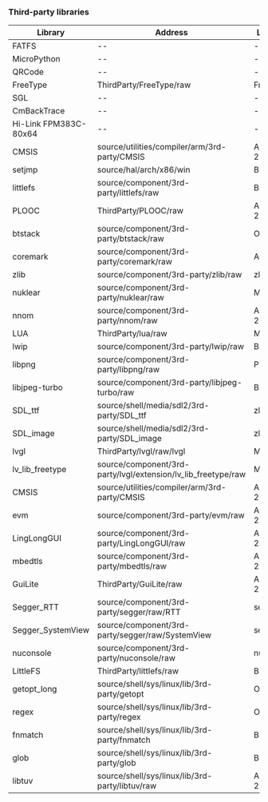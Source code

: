 ### Third-party libraries

| Library               | Address                                                       | License    | Link                                               |
|-----------------------|---------------------------------------------------------------|------------|----------------------------------------------------|
| FATFS                 | --                                                            | --         | http://elm-chan.org/fsw/ff/00index_e.html          |
| MicroPython           | --                                                            | --         |                                                    |
| QRCode                | --                                                            | --         |                                                    |
| FreeType              | ThirdParty/FreeType/raw                                       | FreeType   | https://freetype.org/                              |
| SGL                   | --                                                            | --         |                                                    |
| CmBackTrace           | --                                                            | --         | https://github.com/armink/CmBacktrace              |
| Hi-Link FPM383C-80x64 | --                                                            | --         |                                                    |
| CMSIS                 | source/utilities/compiler/arm/3rd-party/CMSIS                 | Apache 2.0 | https://github.com/ARM-software/CMSIS_5            |
| setjmp                | source/hal/arch/x86/win                                       | BSD        |                                                    |
| littlefs              | source/component/3rd-party/littlefs/raw                       | BSD        | https://github.com/littlefs-project/littlefs       |
| PLOOC                 | ThirdParty/PLOOC/raw                                          | Apache 2.0 | https://github.com/GorgonMeducer/PLOOC             |
| btstack               | source/component/3rd-party/btstack/raw                        | Other      | https://github.com/bluekitchen/btstack             |
| coremark              | source/component/3rd-party/coremark/raw                       | Apache     | https://github.com/eembc/coremark                  |
| zlib                  | source/component/3rd-party/zlib/raw                           | zlib       | http://zlib.net/                                   |
| nuklear               | source/component/3rd-party/nuklear/raw                        | MTI        | https://github.com/Immediate-Mode-UI/Nuklear       |
| nnom                  | source/component/3rd-party/nnom/raw                           | Apache 2.0 | https://github.com/majianjia/nnom                  |
| LUA                   | ThirdParty/lua/raw                                            | MIT        | https://www.lua.org/                               |
| lwip                  | source/component/3rd-party/lwip/raw                           | BSD        | https://savannah.nongnu.org/projects/lwip/         |
| libpng                | source/component/3rd-party/libpng/raw                         | PNG2       | https://libpng.sf.net                              |
| libjpeg-turbo         | source/component/3rd-party/libjpeg-turbo/raw                  | BSD        | https://libjpeg-turbo.org/                         |
| SDL_ttf               | source/shell/media/sdl2/3rd-party/SDL_ttf                     | zlib       | https://hg.libsdl.org/SDL_ttf/                     |
| SDL_image             | source/shell/media/sdl2/3rd-party/SDL_image                   | zlib       | https://hg.libsdl.org/SDL_image/                   |
| lvgl                  | ThirdParty/lvgl/raw/lvgl                                      | MIT        | https://lvgl.io/                                   |
| lv_lib_freetype       | source/component/3rd-party/lvgl/extension/lv_lib_freetype/raw | MIT        | https://lvgl.io/                                   |
| CMSIS                 | source/utilities/compiler/arm/3rd-party/CMSIS                 | Apache 2.0 | https://github.com/ARM-software/CMSIS_5            |
| evm                   | source/component/3rd-party/evm/raw                            | Apache 2.0 | https://github.com/scriptiot/evm                   |
| LingLongGUI           | source/component/3rd-party/LingLongGUI/raw                    | Apache 2.0 | https://gitee.com/gzbkey/LingLongGUI               |
| mbedtls               | source/component/3rd-party/mbedtls/raw                        | Apache 2.0 | https://tls.mbed.org/                              |
| GuiLite               | ThirdParty/GuiLite/raw                                        | Apache 2.0 | https://github.com/idea4good/GuiLite               |
| Segger_RTT            | source/component/3rd-party/segger/raw/RTT                     | segger     | https://wiki.segger.com/RTT                        |
| Segger_SystemView     | source/component/3rd-party/segger/raw/SystemView              | segger     | https://wiki.segger.com/SystemView                 |
| nuconsole             | source/component/3rd-party/nuconsole/raw                      | nuvoton    | https://www.nuvoton.com.cn/                        |
| LittleFS              | ThirdParty/littlefs/raw                                       | BSD        | https://github.com/littlefs-project/littlefs       |
| getopt_long           | source/shell/sys/linux/lib/3rd-party/getopt                   | OpenBSD    | https://github.com/openbsd/src                     |
| regex                 | source/shell/sys/linux/lib/3rd-party/regex                    | OpenBSD    | https://github.com/openbsd/src                     |
| fnmatch               | source/shell/sys/linux/lib/3rd-party/fnmatch                  | BSD        | http://www.jbox.dk/sanos/source/lib/fnmatch.c.html |
| glob                  | source/shell/sys/linux/lib/3rd-party/glob                     | BSD        | https://github.com/cloudius-systems/musl           |
| libtuv                | source/shell/sys/linux/lib/3rd-party/libtuv/raw               | Apache 2.0 | https://github.com/Samsung/libtuv                  |






